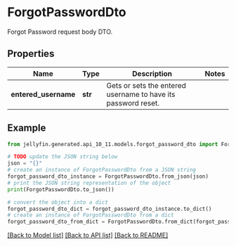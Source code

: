 # ForgotPasswordDto

Forgot Password request body DTO.

## Properties

Name | Type | Description | Notes
------------ | ------------- | ------------- | -------------
**entered_username** | **str** | Gets or sets the entered username to have its password reset. | 

## Example

```python
from jellyfin.generated.api_10_11.models.forgot_password_dto import ForgotPasswordDto

# TODO update the JSON string below
json = "{}"
# create an instance of ForgotPasswordDto from a JSON string
forgot_password_dto_instance = ForgotPasswordDto.from_json(json)
# print the JSON string representation of the object
print(ForgotPasswordDto.to_json())

# convert the object into a dict
forgot_password_dto_dict = forgot_password_dto_instance.to_dict()
# create an instance of ForgotPasswordDto from a dict
forgot_password_dto_from_dict = ForgotPasswordDto.from_dict(forgot_password_dto_dict)
```
[[Back to Model list]](../README.md#documentation-for-models) [[Back to API list]](../README.md#documentation-for-api-endpoints) [[Back to README]](../README.md)


